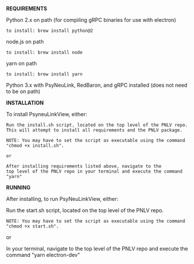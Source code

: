 **REQUIREMENTS**

Python 2.x on path (for compiling gRPC binaries for use with electron)
    
    to install: brew install python@2
    
node.js on path
    
    to install: brew install node

yarn on path
    
    to install: brew install yarn

Python 3.x with PsyNeuLink, RedBaron, and gRPC installed (does not need to be on path)
    
**INSTALLATION**

To install PsyneuLinkView, either:
    
    Run the install.sh script, located on the top level of the PNLV repo. 
    This will attempt to install all requirements and the PNLV package.
        
    NOTE: You may have to set the script as executable using the command
    "chmod +x install.sh". 
    
    or
    
    After installing requirements listed above, navigate to the 
    top level of the PNLV repo in your terminal and execute the command
    "yarn"

**RUNNING**

After installing, to run PsyNeuLinkView, either:
    
Run the start.sh script, located on the top level of the PNLV repo.

    NOTE: You may have to set the script as executable using the command
    "chmod +x start.sh".
          
or

In your terminal, navigate to the top level of the PNLV repo and execute the command 
"yarn electron-dev"              